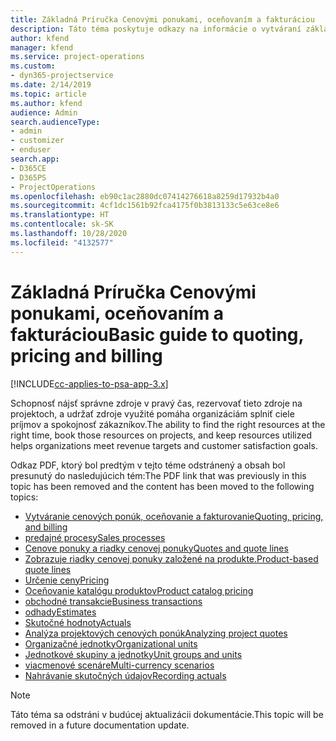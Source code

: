 ```yaml
---
title: Základná Príručka Cenovými ponukami, oceňovaním a fakturáciou
description: Táto téma poskytuje odkazy na informácie o vytváraní základných cenových ponúk, oceňovania a fakturácie v Project Service Automation.
author: kfend
manager: kfend
ms.service: project-operations
ms.custom:
- dyn365-projectservice
ms.date: 2/14/2019
ms.topic: article
ms.author: kfend
audience: Admin
search.audienceType:
- admin
- customizer
- enduser
search.app:
- D365CE
- D365PS
- ProjectOperations
ms.openlocfilehash: eb90c1ac2880dc07414276618a8259d17932b4a0
ms.sourcegitcommit: 4cf1dc1561b92fca4175f0b3813133c5e63ce8e6
ms.translationtype: HT
ms.contentlocale: sk-SK
ms.lasthandoff: 10/28/2020
ms.locfileid: "4132577"
---
```

# <a name="basic-guide-to-quoting-pricing-and-billing"></a><span data-ttu-id="204cd-103">Základná Príručka Cenovými ponukami, oceňovaním a fakturáciou</span><span class="sxs-lookup"><span data-stu-id="204cd-103">Basic guide to quoting, pricing and billing</span></span>

[!INCLUDE[cc-applies-to-psa-app-3.x](../../includes/cc-applies-to-psa-app-3x.md)]

<span data-ttu-id="204cd-104">Schopnosť nájsť správne zdroje v pravý čas, rezervovať tieto zdroje na projektoch, a udržať zdroje využité pomáha organizáciám splniť ciele príjmov a spokojnosť zákazníkov.</span><span class="sxs-lookup"><span data-stu-id="204cd-104">The ability to find the right resources at the right time, book those resources on projects, and keep resources utilized helps organizations meet revenue targets and customer satisfaction goals.</span></span> 

<span data-ttu-id="204cd-105">Odkaz PDF, ktorý bol predtým v tejto téme odstránený a obsah bol presunutý do nasledujúcich tém:</span><span class="sxs-lookup"><span data-stu-id="204cd-105">The PDF link that was previously in this topic has been removed and the content has been moved to the following topics:</span></span>

- [<span data-ttu-id="204cd-106">Vytváranie cenových ponúk, oceňovanie a fakturovanie</span><span class="sxs-lookup"><span data-stu-id="204cd-106">Quoting, pricing, and billing</span></span>](../quote-bill-price.md)
- [<span data-ttu-id="204cd-107">predajné procesy</span><span class="sxs-lookup"><span data-stu-id="204cd-107">Sales processes</span></span>](../basic-sales-process.md)
- [<span data-ttu-id="204cd-108">Cenove ponuky a riadky cenovej ponuky</span><span class="sxs-lookup"><span data-stu-id="204cd-108">Quotes and quote lines</span></span>](../basic-quote-lines.md)
- [<span data-ttu-id="204cd-109">Zobrazuje riadky cenovej ponuky založené na produkte.</span><span class="sxs-lookup"><span data-stu-id="204cd-109">Product-based quote lines</span></span>](../product-based-quote-lines.md)
- [<span data-ttu-id="204cd-110">Určenie ceny</span><span class="sxs-lookup"><span data-stu-id="204cd-110">Pricing</span></span>](../basic-pricing.md)
- [<span data-ttu-id="204cd-111">Oceňovanie katalógu produktov</span><span class="sxs-lookup"><span data-stu-id="204cd-111">Product catalog pricing</span></span>](../product-catalog-pricing.md)
- [<span data-ttu-id="204cd-112">obchodné transakcie</span><span class="sxs-lookup"><span data-stu-id="204cd-112">Business transactions</span></span>](../basic-business-transactions.md)
- [<span data-ttu-id="204cd-113">odhady</span><span class="sxs-lookup"><span data-stu-id="204cd-113">Estimates</span></span>](../estimates.md)
- [<span data-ttu-id="204cd-114">Skutočné hodnoty</span><span class="sxs-lookup"><span data-stu-id="204cd-114">Actuals</span></span>](../actuals.md)
- [<span data-ttu-id="204cd-115">Analýza projektových cenových ponúk</span><span class="sxs-lookup"><span data-stu-id="204cd-115">Analyzing project quotes</span></span>](../basic-analyzing-quotes.md)
- [<span data-ttu-id="204cd-116">Organizačné jednotky</span><span class="sxs-lookup"><span data-stu-id="204cd-116">Organizational units</span></span>](../advanced-organizational.md)
- [<span data-ttu-id="204cd-117">Jednotkové skupiny a jednotky</span><span class="sxs-lookup"><span data-stu-id="204cd-117">Unit groups and units</span></span>](../advanced-units.md)
- [<span data-ttu-id="204cd-118">viacmenové scenáre</span><span class="sxs-lookup"><span data-stu-id="204cd-118">Multi-currency scenarios</span></span>](../advanced-currency.md)
- [<span data-ttu-id="204cd-119">Nahrávanie skutočných údajov</span><span class="sxs-lookup"><span data-stu-id="204cd-119">Recording actuals</span></span>](../advanced-actuals.md)

> [!NOTE]
> <span data-ttu-id="204cd-120">Táto téma sa odstráni v budúcej aktualizácii dokumentácie.</span><span class="sxs-lookup"><span data-stu-id="204cd-120">This topic will be removed in a future documentation update.</span></span> 
